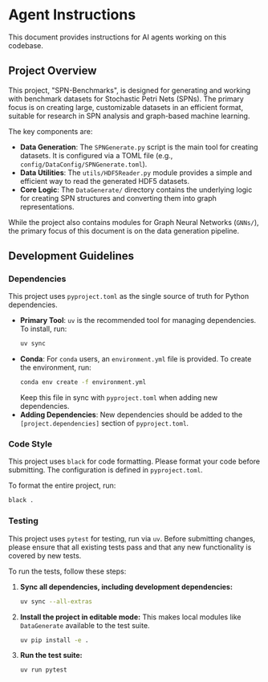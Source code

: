 # Agent Instructions

This document provides instructions for AI agents working on this codebase.

## Project Overview

This project, "SPN-Benchmarks", is designed for generating and working with benchmark datasets for Stochastic Petri Nets (SPNs). The primary focus is on creating large, customizable datasets in an efficient format, suitable for research in SPN analysis and graph-based machine learning.

The key components are:
-   **Data Generation**: The `SPNGenerate.py` script is the main tool for creating datasets. It is configured via a TOML file (e.g., `config/DataConfig/SPNGenerate.toml`).
-   **Data Utilities**: The `utils/HDF5Reader.py` module provides a simple and efficient way to read the generated HDF5 datasets.
-   **Core Logic**: The `DataGenerate/` directory contains the underlying logic for creating SPN structures and converting them into graph representations.

While the project also contains modules for Graph Neural Networks (`GNNs/`), the primary focus of this document is on the data generation pipeline.

## Development Guidelines

### Dependencies

This project uses `pyproject.toml` as the single source of truth for Python dependencies.

-   **Primary Tool**: `uv` is the recommended tool for managing dependencies. To install, run:
    ```bash
    uv sync
    ```
-   **Conda**: For `conda` users, an `environment.yml` file is provided. To create the environment, run:
    ```bash
    conda env create -f environment.yml
    ```
    Keep this file in sync with `pyproject.toml` when adding new dependencies.
-   **Adding Dependencies**: New dependencies should be added to the `[project.dependencies]` section of `pyproject.toml`.

### Code Style

This project uses `black` for code formatting. Please format your code before submitting. The configuration is defined in `pyproject.toml`.

To format the entire project, run:
```bash
black .
```

### Testing

This project uses `pytest` for testing, run via `uv`. Before submitting changes, please ensure that all existing tests pass and that any new functionality is covered by new tests.

To run the tests, follow these steps:

1.  **Sync all dependencies, including development dependencies:**
    ```bash
    uv sync --all-extras
    ```

2.  **Install the project in editable mode:** This makes local modules like `DataGenerate` available to the test suite.
    ```bash
    uv pip install -e .
    ```

3.  **Run the test suite:**
    ```bash
    uv run pytest
    ```
